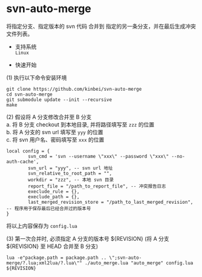 # svn-auto-merge
将指定分支、指定版本的 svn 代码 合并到 指定的另一条分支，并在最后生成冲突文件列表。

- 支持系统    
`Linux`

- 快速开始

(1) 执行以下命令安装环境
```
git clone https://github.com/kinbei/svn-auto-merge
cd svn-auto-merge
git submodule update --init --recursive
make
```

(2) 假设将 A 分支修改合并至 B 分支    
a. 将 B 分支 checkout 到本地目录, 并将路径填写至 `zzz` 的位置    
b. 将 A 分支的 svn url 填写至 `yyy` 的位置    
c. 将 svn 用户名、密码填写至 `xxx` 的位置

```
local config = {
        svn_cmd = 'svn --username \"xxx\" --password \"xxx\" --no-auth-cache',
        svn_url = "yyy", -- svn url 地址
        svn_relative_to_root_path = "",
        workdir = "zzz", -- 本地 svn 目录
        report_file = "/path_to_report_file", -- 冲突报告日志
        execlude_rule = {},
        execlude_path = {},
        last_merged_revision_store = "/path_to_last_merged_revision", -- 程序用于保存最后已经合并过的版本号
}
```
将以上内容保存为 `config.lua`   

(3) 第一次合并时, 必须指定 A 分支的版本号 ${REVISION} (将 A 分支 ${REVISION} 至 HEAD 合并至 B 分支)
```
lua -e"package.path = package.path .. \";svn-auto-merge/?.lua;xml2lua/?.lua\"" ./auto_merge.lua "auto_merge" config.lua ${REVISION}
```

